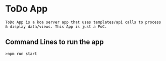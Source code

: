 # ToDo App

    ToDo App is a koa server app that uses templates/api calls to process & display data/views. This App is just a PoC.

## Command Lines to run the app

    >npm run start